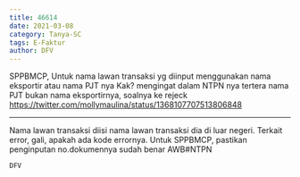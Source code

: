 ```yaml
---
title: 46614
date: 2021-03-08
category: Tanya-SC
tags: E-Faktur
author: DFV
---
```


SPPBMCP, Untuk nama lawan transaksi yg diinput menggunakan nama eksportir atau nama PJT nya Kak? mengingat dalam NTPN nya tertera nama PJT bukan nama eksportirnya, soalnya ke rejeck https://twitter.com/mollymaulina/status/1368107707513806848

---

Nama lawan transaksi diisi nama lawan transaksi dia di luar negeri. Terkait error, gali, apakah ada kode errornya. Untuk SPPBMCP, pastikan penginputan no.dokumennya sudah benar AWB#NTPN

`DFV`
